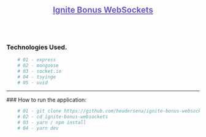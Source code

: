  ## <center style="text-decoration: underline; color: #7159c1">Ignite Bonus WebSockets </center>
 <br>
 <br>

### Technologies Used.
```bash    
    # 01 - express
    # 02 - mongoose
    # 03 - socket.io
    # 04 - tsyinge
    # 05 - uuid
```
<hr/>
### How to run the application:

```bash    
    # 01 - git clone https://github.com/heudersena/ignite-bonus-websockets.git
    # 02 - cd ignite-bonus-websockets
    # 03 - yarn / npm install
    # 04 - yarn dev
```
